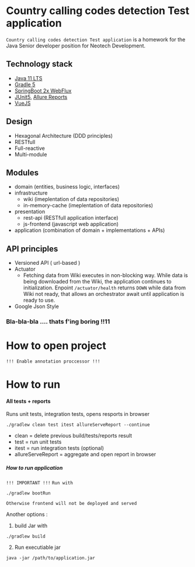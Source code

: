 # Country calling codes detection Test application
`Country calling codes detection Test application` is a homework for the Java Senior developer position for Neotech Development.

## Technology stack
- [Java 11 LTS](https://www.oracle.com/java/technologies/javase-jdk11-downloads.html)
- [Gradle 5](https://gradle.org/whats-new/gradle-5/)
- [SpringBoot 2x WebFlux](https://docs.spring.io/spring/docs/current/spring-framework-reference/web-reactive.html)
- [JUnit5](https://junit.org/junit5/docs/current/user-guide/), [Allure Reports](http://allure.qatools.ru)
- [VueJS](https://vuejs.org)

## Design
- Hexagonal Architecture (DDD principles)
- RESTfull
- Full-reactive
- Multi-module

## Modules
- domain (entities, business logic, interfaces)
- infrastructure
    - wiki (imeplentation of data repositories)
    - in-memory-cache (imeplentation of data repositories)
- presentation
    - rest-api (RESTfull application interface)
    - js-frontend (javascript web application)
- application (combination of domain + implementations + APIs)
## API principles 
- Versioned API ( url-based )
- Actuator
    - Fetching data from Wiki executes in non-blocking way. While data is being downloaded from the Wiki, the application continues to initialization. Enpoint `/actuator/health` returns `DOWN` while data from Wiki not ready, that allows an orchestrator await until application is ready to use.
- Google Json Style

### Bla-bla-bla .... thats f'ing boring !!11

# How to open project 
`!!! Enable annotation proccessor !!!`
# How to run
#### All tests + reports
Runs unit tests, integration tests, opens resports in browser
```
./gradlew clean test itest allureServeReport --continue
```
- clean = delete previous build/tests/reports result
- test = run unit tests
- itest = run integration tests (optional)
- allureServeReport = aggregate and open report in browser
##### How to run application
`!!! IMPORTANT !!!`
`Run with`
```
./gradlew bootRun
```
`Otherwise frontend will not be deployed and served`

Another options : 
1. build Jar with
```
./gradlew build
```
2. Run executiable jar 
```
java -jar /path/to/application.jar
```